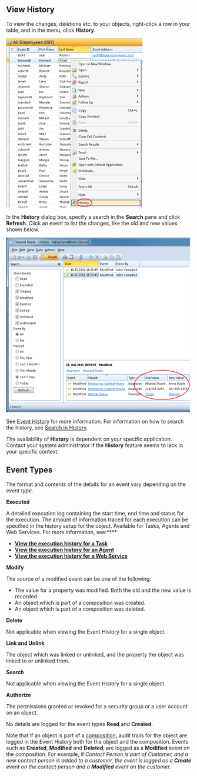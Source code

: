## View History

To view the changes, deletions etc. to your objects, right-click a row in your table, and in the menu, click **History**.

![ID4DAC55F434E142E0.IDC3233A7072DC4178.png](media/ID4DAC55F434E142E0.IDC3233A7072DC4178.png)

In the **History** dialog box, specify a search in the **Search** pane and click **Refresh**. Click an event to list the changes, like the old and new values shown below.

![ID4DAC55F434E142E0.IDDF44B0F4E8214230.png](media/ID4DAC55F434E142E0.IDDF44B0F4E8214230.png)

See [Event History](../../../../terminology.md "Event History") for more information. For information on how to search the history, see [Search in History](../../working-in-forms/advanced/view-history.md).

The availability of **History** is dependent on your specific application. Contact your system administrator if the **History** feature seems to lack in your specific context.


## Event Types

The format and contents of the details for an event vary depending on the <span style="FONT-STYLE: italic">event type.

**Executed**

A detailed execution log containing the start time, end time and status for the execution. The amount of information traced for each execution can be specified in the history setup for the object. Available for Tasks, Agents and Web Services. For more information, see:****

*   [**View the execution history for a Task**](../../../../developers/defining-the-app-model/logic/tasks.md)
*   [**View the execution history for an Agent**](../../../../developers/defining-the-app-model/logic/agents.md)
*   [**View the execution history for a Web Service**](../../../../developers/defining-the-app-model/services/web-services/view-the-execution-history-for-a-web-service.md)

**Modify**

The source of a modified event can be one of the following:

*   The value for a property was modified. Both the old and the new value is recorded.
*   An object which is part of a composition was created.
*   An object which is part of a composition was deleted.

**Delete**

Not applicable when viewing the Event History for a single object.

**Link and Unlink**

The object which was linked or unlinked, and the property the object was linked to or unlinked from.

**Search**

Not applicable when viewing the Event History for a single object.

**Authorize**

The permissions granted or revoked for a security group or a user account on an object.

No details are logged for the event types **Read** and **Created**.

Note that if an object is part of a [composition](../../../../developers/installation-and-configuration/composition.md "Composition"), audit trails for the object are logged in the Event History both for the object and the composition. Events such as **Created**, **Modified** and **Deleted**, are logged as a **Modified** event on the composition. For example, if <span style="FONT-STYLE: italic">Contact Person is part of <span style="FONT-STYLE: italic">Customer, and a new <span style="FONT-STYLE: italic">contact person is added to a <span style="FONT-STYLE: italic">customer, the event is logged as a **Create** event on the <span style="FONT-STYLE: italic">contact person and a **Modified** event on the <span style="FONT-STYLE: italic">customer.


